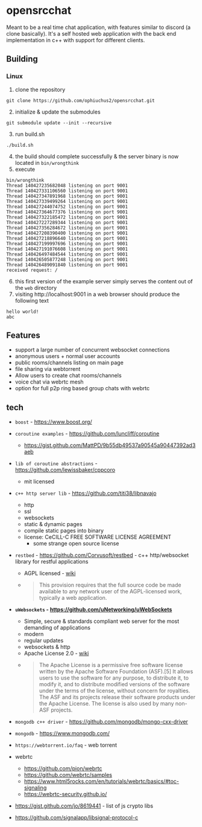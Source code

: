 # opensrcchat
Meant to be a real time chat application, with features similar to discord (a clone basically). It's a self hosted web application with the back end implementation in c++ with support for different clients.

## Building

### Linux

1. clone the repository

`git clone https://github.com/ophiuchus2/opensrcchat.git`

2. initialize & update the submodules

`git submodule update --init --recursive`

3. run build.sh

`./build.sh`

4. the build should complete successfully & the server binary is now located in `bin/wrongthink`
5. execute

```
bin/wrongthink
Thread 140427235682048 listening on port 9001
Thread 140427331106560 listening on port 9001
Thread 140427347891968 listening on port 9001
Thread 140427339499264 listening on port 9001
Thread 140427244074752 listening on port 9001
Thread 140427364677376 listening on port 9001
Thread 140427322185472 listening on port 9001
Thread 140427227289344 listening on port 9001
Thread 140427356284672 listening on port 9001
Thread 140427208390400 listening on port 9001
Thread 140427218896640 listening on port 9001
Thread 140427199997696 listening on port 9001
Thread 140427191076608 listening on port 9001
Thread 140426497484544 listening on port 9001
Thread 140426505877248 listening on port 9001
Thread 140426489091840 listening on port 9001
received request: /
```

6. this first version of the example server simply serves the content out of the `web` directory
7. visiting http://localhost:9001 in a web browser should produce the following text

```
hello world!
abc
```

## Features

* support a large number of concurrent websocket connections
* anonymous users + normal user accounts
* public rooms/channels listing on main page
* file sharing via webtorrent
* Allow users to create chat rooms/channels
* voice chat via webrtc mesh
* option for full p2p ring based group chats with webrtc

## tech

* `boost` - https://www.boost.org/
* `coroutine examples` - https://github.com/luncliff/coroutine
    
    * https://gist.github.com/MattPD/9b55db49537a90545a90447392ad3aeb
* `lib of coroutine abstractions` - https://github.com/lewissbaker/cppcoro
    
    * mit licensed
* `c++ http server lib` - https://github.com/titi38/libnavajo
    * http
    * ssl
    * websockets
    * static & dynamic pages
    * compile static pages into binary
    * license: CeCILL-C FREE SOFTWARE LICENSE AGREEMENT
        * some strange open source license
* `restbed` - https://github.com/Corvusoft/restbed - c++ http/websocket library for restful applications
    * AGPL licensed - [wiki](https://en.wikipedia.org/wiki/Affero_General_Public_License)
    * >This provision requires that the full source code be made available to any network user of the AGPL-licensed work, typically a web application. 
* **`uWebsockets` - https://github.com/uNetworking/uWebSockets**
    * Simple, secure & standards compliant web server for the most demanding of applications 
    * modern
    * regular updates
    * websockets & http
    * Apache License 2.0 - [wiki](https://en.wikipedia.org/wiki/Apache_License)
    * >The Apache License is a permissive free software license written by the Apache Software Foundation (ASF).[5] It allows users to use the software for any purpose, to distribute it, to modify it, and to distribute modified versions of the software under the terms of the license, without concern for royalties. The ASF and its projects release their software products under the Apache License. The license is also used by many non-ASF projects. 
* `mongodb c++ driver` - https://github.com/mongodb/mongo-cxx-driver
* `mongodb` - https://www.mongodb.com/
* `https://webtorrent.io/faq` - web torrent
* webrtc
    * https://github.com/pion/webrtc
    * https://github.com/webrtc/samples
    * https://www.html5rocks.com/en/tutorials/webrtc/basics/#toc-signaling
    * https://webrtc-security.github.io/
* https://gist.github.com/jo/8619441 - list of js crypto libs
* https://github.com/signalapp/libsignal-protocol-c
